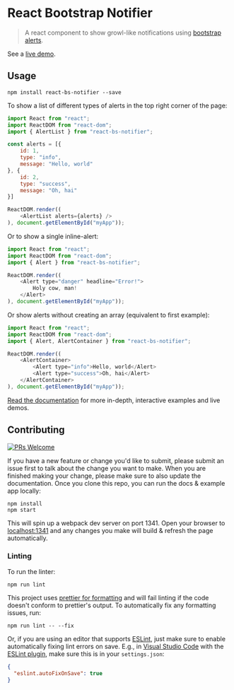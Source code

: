 # React Bootstrap Notifier

> A react component to show growl-like notifications using [bootstrap alerts](http://getbootstrap.com/components/#alerts).

See a [live demo](https://chadly.github.io/react-bs-notifier/).

## Usage

```
npm install react-bs-notifier --save
```

To show a list of different types of alerts in the top right corner of the page:

```js
import React from "react";
import ReactDOM from "react-dom";
import { AlertList } from "react-bs-notifier";

const alerts = [{
	id: 1,
	type: "info",
	message: "Hello, world"
}, {
	id: 2,
	type: "success",
	message: "Oh, hai"
}]

ReactDOM.render((
	<AlertList alerts={alerts} />
), document.getElementById("myApp"));
```

Or to show a single inline-alert:

```js
import React from "react";
import ReactDOM from "react-dom";
import { Alert } from "react-bs-notifier";

ReactDOM.render((
	<Alert type="danger" headline="Error!">
		Holy cow, man!
	</Alert>
), document.getElementById("myApp"));
```

Or show alerts without creating an array (equivalent to first example):

```js
import React from "react";
import ReactDOM from "react-dom";
import { Alert, AlertContainer } from "react-bs-notifier";

ReactDOM.render((
	<AlertContainer>
		<Alert type="info">Hello, world</Alert>
		<Alert type="success">Oh, hai</Alert>
	</AlertContainer>
), document.getElementById("myApp"));
```

[Read the documentation](https://chadly.github.io/react-bs-notifier/) for more in-depth, interactive examples and live demos.

## Contributing

[![PRs Welcome](https://img.shields.io/badge/PRs-welcome-brightgreen.svg?style=flat-square)](http://makeapullrequest.com)

If you have a new feature or change you'd like to submit, please submit an issue first to talk about the change you want to make. When you are finished making your change, please make sure to also update the documentation. Once you clone this repo, you can run the docs & example app locally:

```
npm install
npm start
```

This will spin up a webpack dev server on port 1341. Open your browser to [localhost:1341](http://localhost:1341/) and any changes you make will build & refresh the page automatically.

### Linting

To run the linter:

```
npm run lint
```

This project uses [prettier for formatting](https://github.com/prettier/prettier) and will fail linting if the code doesn't conform to prettier's output. To automatically fix any formatting issues, run:

```
npm run lint -- --fix
```

Or, if you are using an editor that supports [ESLint](http://eslint.org/), just make sure to enable automatically fixing lint errors on save. E.g., in [Visual Studio Code](https://code.visualstudio.com/) with the [ESLint plugin](https://marketplace.visualstudio.com/items?itemName=dbaeumer.vscode-eslint), make sure this is in your `settings.json`:

```json
{
  "eslint.autoFixOnSave": true
}
```
